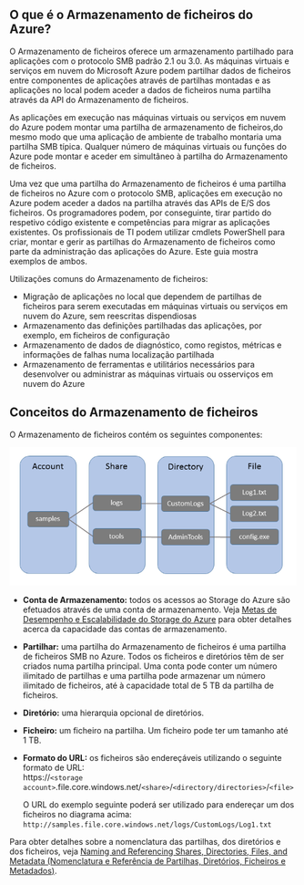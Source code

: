 ## <a name="what-is-azure-file-storage"></a>O que é o Armazenamento de ficheiros do Azure?
O Armazenamento de ficheiros oferece um armazenamento partilhado para aplicações com o protocolo SMB padrão 2.1 ou 3.0. As máquinas virtuais e serviços em nuvem do Microsoft Azure podem partilhar dados de ficheiros entre componentes de aplicações através de partilhas montadas e as aplicações no local podem aceder a dados de ficheiros numa partilha através da API do Armazenamento de ficheiros.

As aplicações em execução nas máquinas virtuais ou serviços em nuvem do Azure podem montar uma partilha de armazenamento de ficheiros,do mesmo modo que uma aplicação de ambiente de trabalho montaria uma partilha SMB típica. Qualquer número de máquinas virtuais ou funções do Azure pode montar e aceder em simultâneo à partilha do Armazenamento de ficheiros.

Uma vez que uma partilha do Armazenamento de ficheiros é uma partilha de ficheiros no Azure com o protocolo SMB, aplicações em execução no Azure podem aceder a dados na partilha através das APIs de E/S dos ficheiros. Os programadores podem, por conseguinte, tirar partido do respetivo código existente e competências para migrar as aplicações existentes. Os profissionais de TI podem utilizar cmdlets PowerShell para criar, montar e gerir as partilhas do Armazenamento de ficheiros como parte da administração das aplicações do Azure. Este guia mostra exemplos de ambos.

Utilizações comuns do Armazenamento de ficheiros:

* Migração de aplicações no local que dependem de partilhas de ficheiros para serem executadas em máquinas virtuais ou serviços em nuvem do Azure, sem reescritas dispendiosas
* Armazenamento das definições partilhadas das aplicações, por exemplo, em ficheiros de configuração
* Armazenamento de dados de diagnóstico, como registos, métricas e informações de falhas numa localização partilhada 
* Armazenamento de ferramentas e utilitários necessários para desenvolver ou administrar as máquinas virtuais ou osserviços em nuvem do Azure

## <a name="file-storage-concepts"></a>Conceitos do Armazenamento de ficheiros
O Armazenamento de ficheiros contém os seguintes componentes:

![files-concepts](./media/storage-file-concepts-include/files-concepts.png)

* **Conta de Armazenamento:** todos os acessos ao Storage do Azure são efetuados através de uma conta de armazenamento. Veja [Metas de Desempenho e Escalabilidade do Storage do Azure](../articles/storage/storage-scalability-targets.md) para obter detalhes acerca da capacidade das contas de armazenamento.
* **Partilhar:** uma partilha do Armazenamento de ficheiros é uma partilha de ficheiros SMB no Azure. 
  Todos os ficheiros e diretórios têm de ser criados numa partilha principal. Uma conta pode conter um número ilimitado de partilhas e uma partilha pode armazenar um número ilimitado de ficheiros, até à capacidade total de 5 TB da partilha de ficheiros.
* **Diretório:** uma hierarquia opcional de diretórios. 
* **Ficheiro:** um ficheiro na partilha. Um ficheiro pode ter um tamanho até 1 TB.
* **Formato do URL:** os ficheiros são endereçáveis utilizando o seguinte formato de URL:   
  https://`<storage
  account>`.file.core.windows.net/`<share>`/`<directory/directories>`/`<file>`  
  
  O URL do exemplo seguinte poderá ser utilizado para endereçar um dos ficheiros no diagrama acima:  
  `http://samples.file.core.windows.net/logs/CustomLogs/Log1.txt`

Para obter detalhes sobre a nomenclatura das partilhas, dos diretórios e dos ficheiros, veja [Naming and Referencing Shares, Directories, Files, and Metadata (Nomenclatura e Referência de Partilhas, Diretórios, Ficheiros e Metadados)](http://msdn.microsoft.com/library/azure/dn167011.aspx).


<!--HONumber=Nov16_HO3-->


